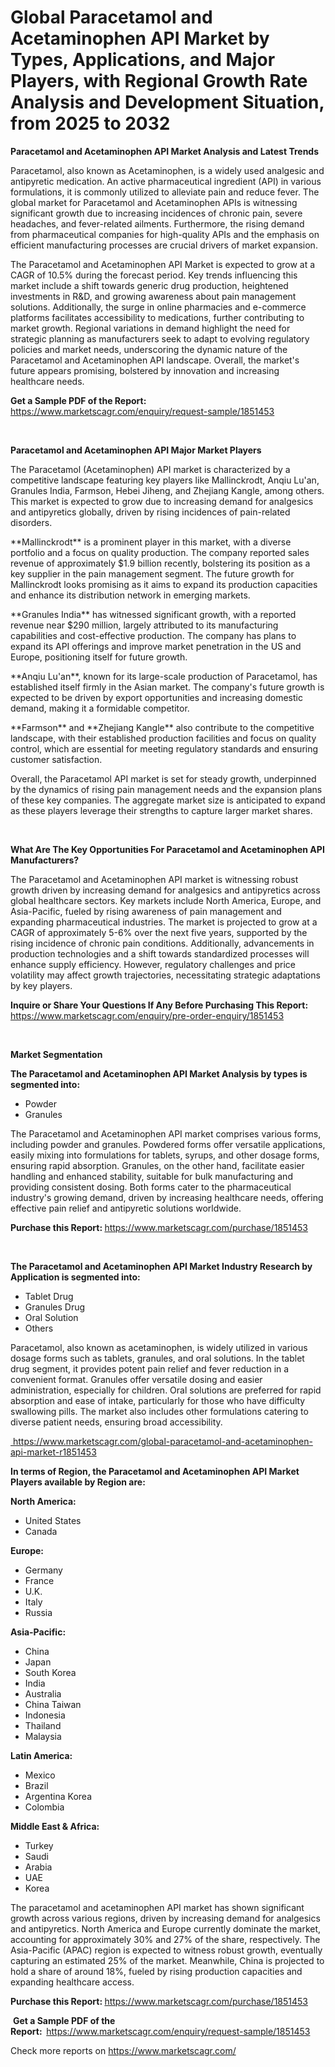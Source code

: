 <p><h1>Global Paracetamol and Acetaminophen API Market by Types, Applications, and Major Players, with Regional Growth Rate Analysis and Development Situation, from 2025 to 2032</h1></p><p><strong>Paracetamol and Acetaminophen API Market Analysis and Latest Trends</strong></p>
<p><p>Paracetamol, also known as Acetaminophen, is a widely used analgesic and antipyretic medication. An active pharmaceutical ingredient (API) in various formulations, it is commonly utilized to alleviate pain and reduce fever. The global market for Paracetamol and Acetaminophen APIs is witnessing significant growth due to increasing incidences of chronic pain, severe headaches, and fever-related ailments. Furthermore, the rising demand from pharmaceutical companies for high-quality APIs and the emphasis on efficient manufacturing processes are crucial drivers of market expansion.</p><p>The Paracetamol and Acetaminophen API Market is expected to grow at a CAGR of 10.5% during the forecast period. Key trends influencing this market include a shift towards generic drug production, heightened investments in R&D, and growing awareness about pain management solutions. Additionally, the surge in online pharmacies and e-commerce platforms facilitates accessibility to medications, further contributing to market growth. Regional variations in demand highlight the need for strategic planning as manufacturers seek to adapt to evolving regulatory policies and market needs, underscoring the dynamic nature of the Paracetamol and Acetaminophen API landscape. Overall, the market's future appears promising, bolstered by innovation and increasing healthcare needs.</p></p>
<p><strong>Get a Sample PDF of the Report:&nbsp;</strong> <a href="https://www.marketscagr.com/enquiry/request-sample/1851453?utm_campaign=3220&utm_medium=2&utm_source=Github&utm_content=ia&utm_term=26032025&utm_id=paracetamol-and-acetaminophen-api">https://www.marketscagr.com/enquiry/request-sample/1851453</a></p>
<p>&nbsp;</p>
<p><strong>Paracetamol and Acetaminophen API Major Market Players</strong></p>
<p><p>The Paracetamol (Acetaminophen) API market is characterized by a competitive landscape featuring key players like Mallinckrodt, Anqiu Lu'an, Granules India, Farmson, Hebei Jiheng, and Zhejiang Kangle, among others. This market is expected to grow due to increasing demand for analgesics and antipyretics globally, driven by rising incidences of pain-related disorders.</p><p>**Mallinckrodt** is a prominent player in this market, with a diverse portfolio and a focus on quality production. The company reported sales revenue of approximately $1.9 billion recently, bolstering its position as a key supplier in the pain management segment. The future growth for Mallinckrodt looks promising as it aims to expand its production capacities and enhance its distribution network in emerging markets.</p><p>**Granules India** has witnessed significant growth, with a reported revenue near $290 million, largely attributed to its manufacturing capabilities and cost-effective production. The company has plans to expand its API offerings and improve market penetration in the US and Europe, positioning itself for future growth.</p><p>**Anqiu Lu'an**, known for its large-scale production of Paracetamol, has established itself firmly in the Asian market. The company's future growth is expected to be driven by export opportunities and increasing domestic demand, making it a formidable competitor.</p><p>**Farmson** and **Zhejiang Kangle** also contribute to the competitive landscape, with their established production facilities and focus on quality control, which are essential for meeting regulatory standards and ensuring customer satisfaction.</p><p>Overall, the Paracetamol API market is set for steady growth, underpinned by the dynamics of rising pain management needs and the expansion plans of these key companies. The aggregate market size is anticipated to expand as these players leverage their strengths to capture larger market shares.</p></p>
<p>&nbsp;</p>
<p><strong>What Are The Key Opportunities For Paracetamol and Acetaminophen API Manufacturers?</strong></p>
<p><p>The Paracetamol and Acetaminophen API market is witnessing robust growth driven by increasing demand for analgesics and antipyretics across global healthcare sectors. Key markets include North America, Europe, and Asia-Pacific, fueled by rising awareness of pain management and expanding pharmaceutical industries. The market is projected to grow at a CAGR of approximately 5-6% over the next five years, supported by the rising incidence of chronic pain conditions. Additionally, advancements in production technologies and a shift towards standardized processes will enhance supply efficiency. However, regulatory challenges and price volatility may affect growth trajectories, necessitating strategic adaptations by key players.</p></p>
<p><strong>Inquire or Share Your Questions If Any Before Purchasing This Report:</strong> <a href="https://www.marketscagr.com/enquiry/pre-order-enquiry/1851453?utm_campaign=3220&utm_medium=2&utm_source=Github&utm_content=ia&utm_term=26032025&utm_id=paracetamol-and-acetaminophen-api">https://www.marketscagr.com/enquiry/pre-order-enquiry/1851453</a></p>
<p>&nbsp;</p>
<p><strong>Market Segmentation</strong></p>
<p><strong>The Paracetamol and Acetaminophen API Market Analysis by types is segmented into:</strong></p>
<p><ul><li>Powder</li><li>Granules</li></ul></p>
<p><p>The Paracetamol and Acetaminophen API market comprises various forms, including powder and granules. Powdered forms offer versatile applications, easily mixing into formulations for tablets, syrups, and other dosage forms, ensuring rapid absorption. Granules, on the other hand, facilitate easier handling and enhanced stability, suitable for bulk manufacturing and providing consistent dosing. Both forms cater to the pharmaceutical industry's growing demand, driven by increasing healthcare needs, offering effective pain relief and antipyretic solutions worldwide.</p></p>
<p><strong>Purchase this Report:&nbsp;</strong><a href="https://www.marketscagr.com/purchase/1851453?utm_campaign=3220&utm_medium=2&utm_source=Github&utm_content=ia&utm_term=26032025&utm_id=paracetamol-and-acetaminophen-api">https://www.marketscagr.com/purchase/1851453</a></p>
<p>&nbsp;</p>
<p><strong>The Paracetamol and Acetaminophen API Market Industry Research by Application is segmented into:</strong></p>
<p><ul><li>Tablet Drug</li><li>Granules Drug</li><li>Oral Solution</li><li>Others</li></ul></p>
<p><p>Paracetamol, also known as acetaminophen, is widely utilized in various dosage forms such as tablets, granules, and oral solutions. In the tablet drug segment, it provides potent pain relief and fever reduction in a convenient format. Granules offer versatile dosing and easier administration, especially for children. Oral solutions are preferred for rapid absorption and ease of intake, particularly for those who have difficulty swallowing pills. The market also includes other formulations catering to diverse patient needs, ensuring broad accessibility.</p></p>
<p><a href="https://www.marketscagr.com/global-paracetamol-and-acetaminophen-api-market-r1851453?utm_campaign=3220&utm_medium=2&utm_source=Github&utm_content=ia&utm_term=26032025&utm_id=paracetamol-and-acetaminophen-api">&nbsp;https://www.marketscagr.com/global-paracetamol-and-acetaminophen-api-market-r1851453</a></p>
<p><strong>In terms of Region, the Paracetamol and Acetaminophen API Market Players available by Region are:</strong></p>
<p>
    <p> <strong> North America: </strong>
        <ul>
            <li>United States</li>
            <li>Canada</li>
        </ul>
        </p> 
    <p> <strong> Europe: </strong>
        <ul>
            <li>Germany</li>
            <li>France</li>
            <li>U.K.</li>
            <li>Italy</li>
            <li>Russia</li>
        </ul>
        </p> 
    <p> <strong> Asia-Pacific: </strong>
        <ul>
            <li>China</li>
            <li>Japan</li>
            <li>South Korea</li>
            <li>India</li>
            <li>Australia</li>
            <li>China Taiwan</li>
            <li>Indonesia</li>
            <li>Thailand</li>
            <li>Malaysia</li>
        </ul>
        </p> 
    <p> <strong> Latin America: </strong>
        <ul>
            <li>Mexico</li>
            <li>Brazil</li>
            <li>Argentina Korea</li>
            <li>Colombia</li>
        </ul>
        </p> 
    <p> <strong> Middle East & Africa: </strong>
        <ul>
            <li>Turkey</li>
            <li>Saudi</li>
            <li>Arabia</li>
            <li>UAE</li>
            <li>Korea</li>
        </ul>
    </p>
    </p>
<p><p>The paracetamol and acetaminophen API market has shown significant growth across various regions, driven by increasing demand for analgesics and antipyretics. North America and Europe currently dominate the market, accounting for approximately 30% and 27% of the share, respectively. The Asia-Pacific (APAC) region is expected to witness robust growth, eventually capturing an estimated 25% of the market. Meanwhile, China is projected to hold a share of around 18%, fueled by rising production capacities and expanding healthcare access.</p></p>
<p><strong>Purchase this Report: </strong><a href="https://www.marketscagr.com/purchase/1851453?utm_campaign=3220&utm_medium=2&utm_source=Github&utm_content=ia&utm_term=26032025&utm_id=paracetamol-and-acetaminophen-api">https://www.marketscagr.com/purchase/1851453</a></p>
<p>&nbsp;<strong>Get a Sample PDF of the Report:&nbsp;&nbsp;</strong><a href="https://www.marketscagr.com/enquiry/request-sample/1851453?utm_campaign=3220&utm_medium=2&utm_source=Github&utm_content=ia&utm_term=26032025&utm_id=paracetamol-and-acetaminophen-api">https://www.marketscagr.com/enquiry/request-sample/1851453</a></p>
<p><strong></strong></p>
<p>Check more reports on <a href="https://www.marketscagr.com/?utm_campaign=3220&utm_medium=2&utm_source=Github&utm_content=ia&utm_term=26032025&utm_id=paracetamol-and-acetaminophen-api">https://www.marketscagr.com/</a></p>